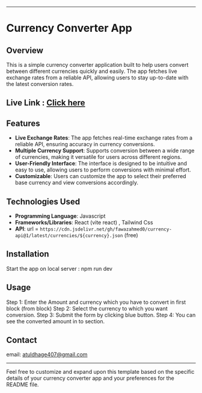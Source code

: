 

---

# Currency Converter App




## Overview
This is a simple currency converter application built to help users convert between different currencies quickly and easily. The app fetches live exchange rates from a reliable API, allowing users to stay up-to-date with the latest conversion rates.

 ## Live Link : [Click here](https://currencyconvertor-3fbc6.web.app/)


## Features
- **Live Exchange Rates**: The app fetches real-time exchange rates from a reliable API, ensuring accuracy in currency conversions.
- **Multiple Currency Support**: Supports conversion between a wide range of currencies, making it versatile for users across different regions.
- **User-Friendly Interface**: The interface is designed to be intuitive and easy to use, allowing users to perform conversions with minimal effort.
- **Customizable**: Users can customize the app to select their preferred base currency and view conversions accordingly.





## Technologies Used
- **Programming Language**: Javascript
- **Frameworks/Libraries**: React (vite react) , Tailwind Css
- **API**:  url = `https://cdn.jsdelivr.net/gh/fawazahmed0/currency-api@1/latest/currencies/${currency}.json` (free)


## Installation
Start the app on local server : npm run dev

## Usage
 Step 1: Enter the Amount and currency which you have to convert in first block (from block)
 Step 2: Select the currency to which you want conversion.
 Step 3: Submit the form by clicking blue button.
 Step 4: You can see the converted amount in to section.






## Contact
email: atuldhage407@gmail.com

---

Feel free to customize and expand upon this template based on the specific details of your currency converter app and your preferences for the README file.
